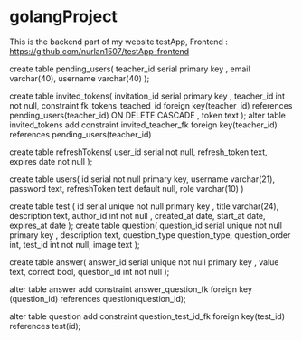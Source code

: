 # golangProject
This is the backend part of my website testApp, Frontend : https://github.com/nurlan1507/testApp-frontend






create table pending_users(
    teacher_id serial primary key ,
    email varchar(40),
    username varchar(40)
);


create table invited_tokens(
    invitation_id serial primary key ,
    teacher_id int not null, constraint fk_tokens_teached_id foreign key(teacher_id) references pending_users(teacher_id) ON DELETE CASCADE ,
    token text
);
alter table invited_tokens add constraint invited_teacher_fk foreign key(teacher_id) references pending_users(teacher_id)


create table refreshTokens(
    user_id serial not null,
    refresh_token text,
    expires date not null
);


create table users(
    id serial not null primary key,
    username varchar(21),
    password text,
    refreshToken text default null,
    role varchar(10)
)

create table test (
                      id serial unique not null primary key ,
                      title varchar(24),
                      description text,
                      author_id int not null ,
                      created_at date,
                      start_at date,
                     expires_at date
);
create table question(
    question_id serial unique not null primary key ,
    description text,
    question_type question_type,
    question_order int,
    test_id int not null,
    image text
);

create table answer(
    answer_id serial unique not null primary key ,
    value text,
    correct bool,
    question_id int not null
);

alter table answer add constraint answer_question_fk foreign key (question_id) references question(question_id);

alter table question add constraint  question_test_id_fk foreign key(test_id) references test(id);
